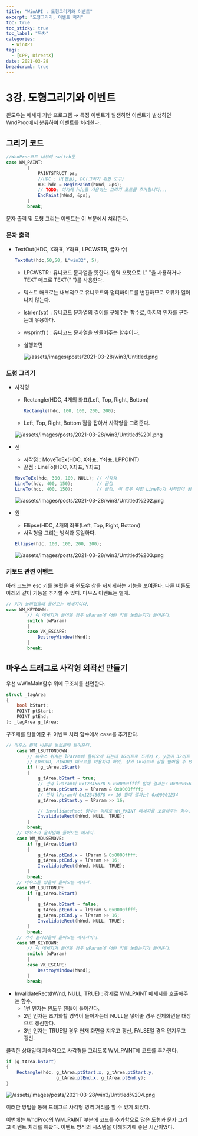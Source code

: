 ```yaml
---
title: "WinAPI : 도형그리기와 이벤트"
excerpt: "도형그리기, 이벤트 처리"
toc: true
toc_sticky: true
toc_label: "목차"
categories:
  - WinAPI
tags:
  - [CPP, DirectX]
date: 2021-03-28
breadcrumb: true
---
```


# 3강. 도형그리기와 이벤트

윈도우는 메세지 기반 프로그램 → 특정 이벤트가 발생하면 이벤트가 발생하면 WndProc에서 분류하여 이벤트를 처리한다.

## 그리기 코드

```csharp
//WndProc코드 내부의 switch문
case WM_PAINT:
        {
            PAINTSTRUCT ps;
			//HDC : H(핸들), DC(그리기 위한 도구)
            HDC hdc = BeginPaint(hWnd, &ps);
            // TODO: 여기에 hdc를 사용하는 그리기 코드를 추가합니다...
            EndPaint(hWnd, &ps);
        }
        break;
```

문자 출력 및 도형 그리는 이벤트는 이 부분에서 처리한다.

### 문자 출력

- TextOut(HDC, X좌표, Y좌표, LPCWSTR, 글자 수)

    ```csharp
    TextOut(hdc,50,50, L"win32", 5);
    ```

    - LPCWSTR : 유니코드 문자열을 뜻한다. 입력 포맷으로 L" "을 사용하거나 TEXT 매크로 TEXT(" ")를 사용한다.
    - 텍스트 매크로는 내부적으로 유니코드와 멀티바이트를 변환하므로 오류가 일어나지 않는다.
    - lstrlen(str) : 유니코드 문자열의 길이를 구해주는 함수로, 마지막 인자를 구하는데 유용하다.
    - wsprintf( ) : 유니코드 문자열을 만들어주는 함수이다.
    - 실행화면

        ![/assets/images/posts/2021-03-28/win3/Untitled.png](/assets/images/posts/2021-03-28/win3/Untitled.png)

### 도형 그리기

- 사각형
    - Rectangle(HDC, 4개의 좌표(Left, Top, Right, Bottom)

        ```csharp
        Rectangle(hdc, 100, 100, 200, 200);
        ```

    - Left, Top, Right, Bottom 점을 잡아서 사각형을 그려준다.

    ![/assets/images/posts/2021-03-28/win3/Untitled%201.png](/assets/images/posts/2021-03-28/win3/Untitled%201.png)

- 선
    - 시작점 : MoveToEx(HDC, X좌표, Y좌표, LPPOINT)
    - 끝점 : LineTo(HDC, X좌표, Y좌표)

    ```csharp
    MoveToEx(hdc, 300, 100, NULL); // 시작점
    LineTo(hdc, 400, 150);         // 끝점
    LineTo(hdc, 400, 150);         // 끝점, 이 경우 이전 LineTo가 시작점이 됨.
    ```

    ![/assets/images/posts/2021-03-28/win3/Untitled%202.png](/assets/images/posts/2021-03-28/win3/Untitled%202.png)

- 원
    - Ellipse(HDC, 4개의 좌표(Left, Top, Right, Bottom)
    - 사각형을 그리는 방식과 동일하다.

    ```csharp
    Ellipse(hdc, 100, 100, 200, 200);
    ```

    ![/assets/images/posts/2021-03-28/win3/Untitled%203.png](/assets/images/posts/2021-03-28/win3/Untitled%203.png)

### 키보드 관련 이벤트

아래 코드는 esc 키를 눌렀을 때 윈도우 창을 꺼지게하는 기능을 보여준다. 다른 버튼도 아래와 같이 기능을 추가할 수 있다. 마우스 이벤트는 별개.

```csharp
// 키가 눌러졌을때 들어오는 메세지이다.
case WM_KEYDOWN:
        // 이 메세지가 들어올 경우 wParam에 어떤 키를 눌렀는지가 들어온다.
        switch (wParam)
        {
        case VK_ESCAPE:
            DestroyWindow(hWnd);
        }
        break;
```

## 마우스 드래그로 사각형 외곽선 만들기

우선 wWinMain함수 위에 구조체를 선언한다.

```csharp
struct _tagArea
{
    bool bStart;
    POINT ptStart;
    POINT ptEnd;
}; _tagArea g_tArea;
```

구조체를 만들어준 뒤 이벤트 처리 함수에서 case를 추가한다.

```csharp
// 마우스 왼쪽 버튼을 눌렀을때 들어온다.
    case WM_LBUTTONDOWN:
        // 마우스 위치는 lParam에 들어오게 되는데 16비트로 쪼개서 x, y값이 32비트 변수에 들어온다.
        // LOWORD, HIWORD 매크로를 이용하여 하위, 상위 16비트의 값을 얻어올 수 있다.
        if (!g_tArea.bStart)
        {
            g_tArea.bStart = true;
            // 만약 lParam이 0x12345678 & 0x0000ffff 일때 결과는? 0x00005678
            g_tArea.ptStart.x = lParam & 0x0000ffff;
            // 만약 lParam이 0x12345678 >> 16 일때 결과는? 0x00001234
            g_tArea.ptStart.y = lParam >> 16;

            // InvalidateRect 함수는 강제로 WM_PAINT 메세지를 호출해주는 함수.
            InvalidateRect(hWnd, NULL, TRUE);
        }
        break;
    // 마우스가 움직일때 들어오는 메세지.
    case WM_MOUSEMOVE:
        if (g_tArea.bStart)
        {
            g_tArea.ptEnd.x = lParam & 0x0000ffff;
            g_tArea.ptEnd.y = lParam >> 16;
            InvalidateRect(hWnd, NULL, TRUE);
        }
        break;
    // 마우스를 땠을때 들어오는 메세지.
    case WM_LBUTTONUP:
        if (g_tArea.bStart)
        {
            g_tArea.bStart = false;
            g_tArea.ptEnd.x = lParam & 0x0000ffff;
            g_tArea.ptEnd.y = lParam >> 16;
            InvalidateRect(hWnd, NULL, TRUE);
        }
        break;
    // 키가 눌러졌을때 들어오는 메세지이다.
    case WM_KEYDOWN:
        // 이 메세지가 들어올 경우 wParam에 어떤 키를 눌렀는지가 들어온다.
        switch (wParam)
        {
        case VK_ESCAPE:
            DestroyWindow(hWnd);
        }
        break;
```

- InvalidateRect(hWnd, NULL, TRUE) : 강제로 WM_PAINT 메세지를 호출해주는 함수.
    - 1번 인자는 윈도우 핸들이 들어간다.
    - 2번 인자는 초기화할 영역이 들어가는데 NULL을 넣어줄 경우 전체화면을 대상으로 갱신한다.
    - 3번 인자는 TRUE일 경우 현재 화면을 지우고 갱신, FALSE일 경우 안지우고 갱신.

클릭한 상태일때 지속적으로 사각형을 그리도록 WM_PAINT에 코드를 추가한다.

```csharp
if (g_tArea.bStart)
{
    Rectangle(hdc, g_tArea.ptStart.x, g_tArea.ptStart.y,
                   g_tArea.ptEnd.x, g_tArea.ptEnd.y);
}
```

![/assets/images/posts/2021-03-28/win3/Untitled%204.png](/assets/images/posts/2021-03-28/win3/Untitled%204.png)

이러한 방법을 통해 드래그로 사각형 영역 처리를 할 수 있게 되었다.

이번에는 WndProc의 WM_PAINT 부분에 코드를 추가함으로 많은 도형과 문자 그리고 이벤트 처리를 해봤다. 이벤트 방식의 시스템을 이해하기에 좋은 시간이었다.